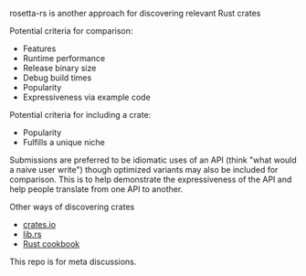 rosetta-rs is another approach for discovering relevant Rust crates

Potential criteria for comparison:
- Features
- Runtime performance
- Release binary size
- Debug build times
- Popularity
- Expressiveness via example code

Potential criteria for including a crate:
- Popularity
- Fulfills a unique niche

Submissions are preferred to be idiomatic uses of an API (think "what would a
naive user write") though optimized variants may also be included for
comparison.  This is to help demonstrate the expressiveness of the API and help
people translate from one API to another.

Other ways of discovering crates
- [crates.io](https://crates.io/)
- [lib.rs](https://lib.rs/)
- [Rust cookbook](https://rust-lang-nursery.github.io/rust-cookbook/intro.html)

This repo is for meta discussions.
